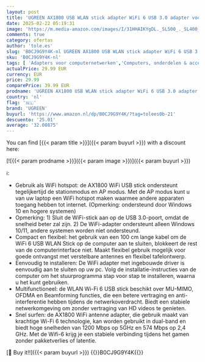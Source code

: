 ```yaml
---
layout: post
title: 'UGREEN AX1800 USB WLAN stick adapter WiFi 6 USB 3.0 adapter voor pc Dubbele 5dBi WLAN-antennes met ingebouwde driver  super muurpenetratie en dual-band  5GHz/2.4GHz  voor Windows 10/11.'
date: 2025-02-22 05:19:31
image: 'https://m.media-amazon.com/images/I/31HHAIKYgDL._SL500_._SL400_.jpg'
comments: true
category: ofertas
author: 'tole.es'
slug: 'B0CJ9G9Y4K-nl UGREEN AX1800 USB WLAN stick adapter WiFi 6 USB 3.0...'
sku: 'B0CJ9G9Y4K-nl'
tags: [ 'Adapters voor computernetwerken','Computers, onderdelen & accessoires','Elektronica','Netwerkapparaten','USB-netwerkadapters','ugreen','🇳🇱', ]
actualPrice: 29.99 EUR
currency: EUR
price: 29.99
comparePrice: 39.99 EUR
prodname: 'UGREEN AX1800 USB WLAN stick adapter WiFi 6 USB 3.0 adapter voor pc Dubbele 5dBi WLAN-antennes met ingebouwde driver  super muurpenetratie en dual-band  5GHz/2.4GHz  voor Windows 10/11.'
country: 'nl'
flag: '🇳🇱'
brand: 'UGREEN'
buyurl: 'https://www.amazon.nl/dp/B0CJ9G9Y4K/?tag=tolees0b-21'
descuento: '25.01'
average: '32.00875'
---
```


You can find [{{< param title >}}]({{< param buyurl >}}) with a discount here:

[![{{< param prodname >}}]({{< param image >}})]({{< param buyurl >}})

ℹ️:

- Gebruik als WiFi hotspot: de AX1800 WiFi USB stick ondersteunt tegelijkertijd de stationmodus en AP modus. Met de AP modus kunt u van uw laptop een WiFi hotspot maken waarmee andere apparaten toegang hebben tot internet. (Opmerking: ondersteund door Windows 10 en hogere systemen)
- Opmerking: 1) Sluit de WiFi-stick aan op de USB 3.0-poort, omdat de snelheid beter zal zijn. 2) De WiFi-adapter ondersteunt alleen Windows 10/11, andere systemen worden niet ondersteund.
- Compact en flexibel: het gebruik van een 100 cm lange kabel om de WiFi 6 USB WLAN Stick op de computer aan te sluiten, blokkeert de rest van de computerinterface niet. Maakt flexibel gebruik mogelijk voor goede ontvangst met verstelbare antennes en flexibel tafelontwerp.
- Eenvoudig te installeren: De WiFi adapter met ingebouwde driver is eenvoudig aan te sluiten op uw pc. Volg de installatie-instructies van de computer om het stuurprogramma stap voor stap te installeren, waarna u het kunt gebruiken.
- Multifunctioneel: de WLAN Wi-Fi 6 USB stick beschikt over MU-MIMO, OFDMA en Beamforming functies, die een betere vertraging en anti-interferentie hebben tijdens de netwerkoverdracht. Biedt een stabiele netwerkomgeving om zonder vertraging van HD videos te genieten.
- Snel surfen: de AX1800 WiFi antenne adapter, die gebruik maakt van krachtige Wi-Fi 6 technologie, kan worden gebruikt in dual-band en biedt hoge snelheden van 1200 Mbps op 5GHz en 574 Mbps op 2,4 GHz. Met de Wifi-6 krijg je een stabiele verbinding tijdens het gamen zonder pakketverlies of latentie.

[🛒 Buy it!!]({{< param buyurl >}})
{{<world>}}B0CJ9G9Y4K{{</world>}}
